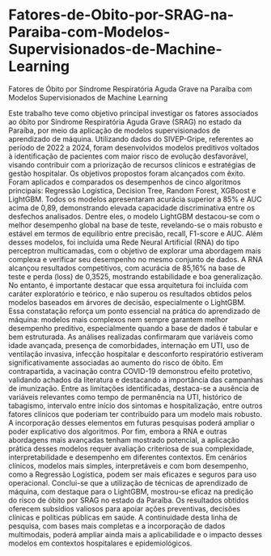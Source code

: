 # Fatores-de-Obito-por-SRAG-na-Paraiba-com-Modelos-Supervisionados-de-Machine-Learning
Fatores de Óbito por Síndrome Respiratória Aguda Grave na Paraíba com Modelos Supervisionados de Machine Learning

Este trabalho teve como objetivo principal investigar os fatores associados ao óbito por Síndrome Respiratória Aguda Grave (SRAG) no estado da Paraíba, por meio da aplicação de modelos supervisionados de aprendizado de máquina. Utilizando dados do SIVEP-Gripe, referentes ao período de 2022 a 2024, foram desenvolvidos modelos preditivos voltados à identificação de pacientes com maior risco de evolução desfavorável, visando contribuir com a priorização de recursos clínicos e estratégias de gestão hospitalar.
Os objetivos propostos foram alcançados com êxito. Foram aplicados e comparados os desempenhos de cinco algoritmos principais: Regressão Logística, Decision Tree, Random Forest, XGBoost e LightGBM. Todos os modelos apresentaram acurácia superior a 85% e AUC acima de 0,89, demonstrando elevada capacidade discriminativa entre os desfechos analisados. Dentre eles, o modelo LightGBM destacou-se com o melhor desempenho global na base de teste, revelando-se o mais robusto e estável em termos de equilíbrio entre precisão, recall, F1-score e AUC.
Além desses modelos, foi incluída uma Rede Neural Artificial (RNA) do tipo perceptron multicamadas, com o objetivo de explorar uma abordagem mais complexa e verificar seu desempenho no mesmo conjunto de dados. A RNA alcançou resultados competitivos, com acurácia de 85,16% na base de teste e perda (loss) de 0,3525, mostrando estabilidade e boa generalização. No entanto, é importante destacar que essa arquitetura foi incluída com caráter exploratório e teórico, e não superou os resultados obtidos pelos modelos baseados em árvores de decisão, especialmente o LightGBM. Essa constatação reforça um ponto essencial na prática do aprendizado de máquina: modelos mais complexos nem sempre garantem melhor desempenho preditivo, especialmente quando a base de dados é tabular e bem estruturada.
As análises realizadas confirmaram que variáveis como idade avançada, presença de comorbidades, internação em UTI, uso de ventilação invasiva, infecção hospitalar e desconforto respiratório estiveram significativamente associadas ao aumento do risco de óbito. Em contrapartida, a vacinação contra COVID-19 demonstrou efeito protetivo, validando achados da literatura e destacando a importância das campanhas de imunização.
Entre as limitações identificadas, destaca-se a ausência de variáveis relevantes como tempo de permanência na UTI, histórico de tabagismo, intervalo entre início dos sintomas e hospitalização, entre outros fatores clínicos que poderiam ter contribuído para um modelo mais robusto. A incorporação desses elementos em futuras pesquisas poderá ampliar o poder explicativo dos algoritmos.
Por fim, embora a RNA e outras abordagens mais avançadas tenham mostrado potencial, a aplicação prática desses modelos requer avaliação criteriosa de sua complexidade, interpretabilidade e desempenho em diferentes contextos. Em cenários clínicos, modelos mais simples, interpretáveis e com bom desempenho, como a Regressão Logística, podem ser mais eficazes e seguros para uso operacional.
Conclui-se que a utilização de técnicas de aprendizado de máquina, com destaque para o LightGBM, mostrou-se eficaz na predição do risco de óbito por SRAG no estado da Paraíba. Os resultados obtidos oferecem subsídios valiosos para apoiar ações preventivas, decisões clínicas e políticas públicas em saúde. A continuidade desta linha de pesquisa, com bases mais completas e a incorporação de dados multimodais, poderá ampliar ainda mais a aplicabilidade e o impacto desses modelos em contextos hospitalares e epidemiológicos.
